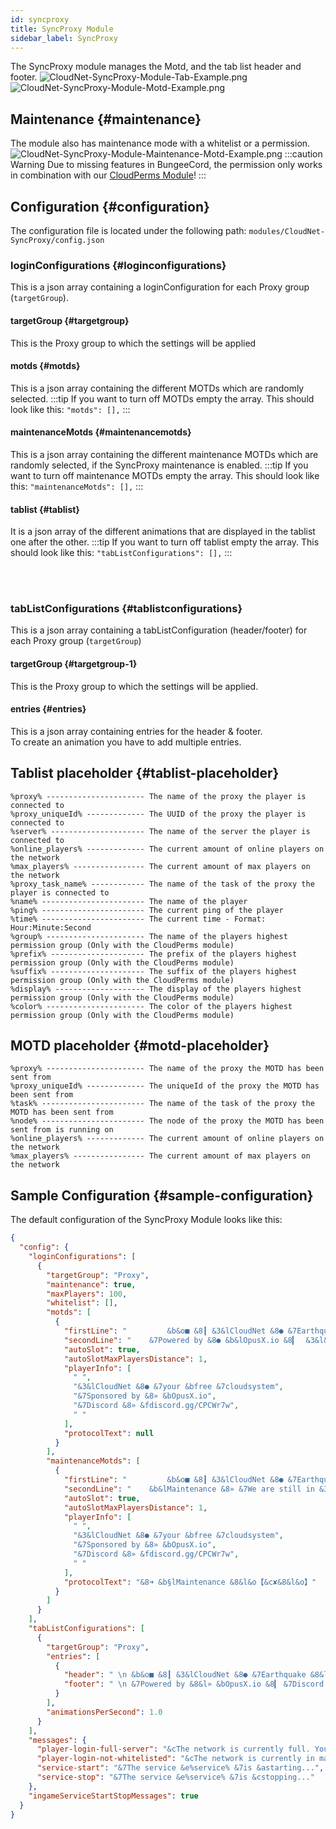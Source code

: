 ```yaml
---
id: syncproxy
title: SyncProxy Module
sidebar_label: SyncProxy
---
```


The SyncProxy module manages the Motd, and the tab list header and footer.
![CloudNet-SyncProxy-Module-Tab-Example.png](img/CloudNet-SyncProxy-Module-Tab-Example.png)  
![CloudNet-SyncProxy-Module-Motd-Example.png](img/CloudNet-SyncProxy-Module-Motd-Example.png)

## Maintenance {#maintenance}

The module also has maintenance mode with a whitelist or a permission.  
![CloudNet-SyncProxy-Module-Maintenance-Motd-Example.png](img/CloudNet-SyncProxy-Module-Maintenance-Motd-Example.png)
:::caution Warning
Due to missing features in BungeeCord, the permission only works in combination with our [CloudPerms Module](cloudperms.md)!
:::

## Configuration {#configuration}

The configuration file is located under the following path: `modules/CloudNet-SyncProxy/config.json`

### loginConfigurations {#loginconfigurations}

This is a json array containing a loginConfiguration for each Proxy group (`targetGroup`).

#### targetGroup {#targetgroup}

This is the Proxy group to which the settings will be applied

#### motds {#motds}

This is a json array containing the different MOTDs which are randomly selected.
:::tip
If you want to turn off MOTDs empty the array. This should look like this: `"motds": [],`
:::

#### maintenanceMotds {#maintenancemotds}

This is a json array containing the different maintenance MOTDs which are randomly selected, if the SyncProxy maintenance is enabled.
:::tip
If you want to turn off maintenance MOTDs empty the array. This should look like this: `"maintenanceMotds": [],`
:::

#### tablist {#tablist}

It is a json array of the different animations that are displayed in the tablist one after the other.
:::tip
If you want to turn off tablist empty the array. This should look like this: `"tabListConfigurations": [],`
:::

<br></br>

### tabListConfigurations {#tablistconfigurations}

This is a json array containing a tabListConfiguration (header/footer) for each Proxy group (`targetGroup`)

#### targetGroup {#targetgroup-1}

This is the Proxy group to which the settings will be applied.

#### entries {#entries}

This is a json array containing entries for the header & footer.  
To create an animation you have to add multiple entries.

## Tablist placeholder {#tablist-placeholder}

```
%proxy% ---------------------- The name of the proxy the player is connected to
%proxy_uniqueId% ------------- The UUID of the proxy the player is connected to
%server% --------------------- The name of the server the player is connected to
%online_players% ------------- The current amount of online players on the network
%max_players% ---------------- The current amount of max players on the network
%proxy_task_name% ------------ The name of the task of the proxy the player is connected to
%name% ----------------------- The name of the player
%ping% ----------------------- The current ping of the player
%time% ----------------------- The current time - Format: Hour:Minute:Second
%group% ---------------------- The name of the players highest permission group (Only with the CloudPerms module)
%prefix% --------------------- The prefix of the players highest permission group (Only with the CloudPerms module)
%suffix% --------------------- The suffix of the players highest permission group (Only with the CloudPerms module)
%display% -------------------- The display of the players highest permission group (Only with the CloudPerms module)
%color% ---------------------- The color of the players highest permission group (Only with the CloudPerms module)
```

## MOTD placeholder {#motd-placeholder}

```
%proxy% ---------------------- The name of the proxy the MOTD has been sent from
%proxy_uniqueId% ------------- The uniqueId of the proxy the MOTD has been sent from
%task% ----------------------- The name of the task of the proxy the MOTD has been sent from
%node% ----------------------- The node of the proxy the MOTD has been sent from is running on
%online_players% ------------- The current amount of online players on the network
%max_players% ---------------- The current amount of max players on the network
```

## Sample Configuration {#sample-configuration}

The default configuration of the SyncProxy Module looks like this:

```json
{
  "config": {
    "loginConfigurations": [
      {
        "targetGroup": "Proxy",
        "maintenance": true,
        "maxPlayers": 100,
        "whitelist": [],
        "motds": [
          {
            "firstLine": "         &b&o■ &8┃ &3&lCloudNet &8● &7Earthquake &8&l» &7&ov3.4 &8┃ &b&o■",
            "secondLine": "    &7Powered by &8● &b&lOpusX.io &8▎  &3&l&o%proxy%",
            "autoSlot": true,
            "autoSlotMaxPlayersDistance": 1,
            "playerInfo": [
              " ",
              "&3&lCloudNet &8● &7your &bfree &7cloudsystem",
              "&7Sponsored by &8» &bOpusX.io",
              "&7Discord &8» &fdiscord.gg/CPCWr7w",
              " "
            ],
            "protocolText": null
          }
        ],
        "maintenanceMotds": [
          {
            "firstLine": "         &b&o■ &8┃ &3&lCloudNet &8● &7Earthquake &8&l» &7&ov3.4 &8┃ &b&o■",
            "secondLine": "    &b&lMaintenance &8» &7We are still in &3&lmaintenance",
            "autoSlot": true,
            "autoSlotMaxPlayersDistance": 1,
            "playerInfo": [
              " ",
              "&3&lCloudNet &8● &7your &bfree &7cloudsystem",
              "&7Sponsored by &8» &bOpusX.io",
              "&7Discord &8» &fdiscord.gg/CPCWr7w",
              " "
            ],
            "protocolText": "&8➜ &b§lMaintenance &8&l&o【&c✘&8&l&o】"
          }
        ]
      }
    ],
    "tabListConfigurations": [
      {
        "targetGroup": "Proxy",
        "entries": [
          {
            "header": " \n &b&o■ &8┃ &3&lCloudNet &8● &7Earthquake &8&l» &7&o%online_players%&8/&7&o%max_players% &8┃ &b&o■ &f \n &8► &7Current server &8● &b%server% &8◄ \n ",
            "footer": " \n &7Powered by &8&l» &bOpusX.io &8▎ &7Discord &8&l» &bdiscord.gg/UNQ4wET \n &8&o◣ &7&onext &3&l&ogeneration &7&onetwork &8&o◥ \n"
          }
        ],
        "animationsPerSecond": 1.0
      }
    ],
    "messages": {
      "player-login-full-server": "&cThe network is currently full. You need extra permissions to enter the network",
      "player-login-not-whitelisted": "&cThe network is currently in maintenance!",
      "service-start": "&7The service &e%service% &7is &astarting...",
      "service-stop": "&7The service &e%service% &7is &cstopping..."
    },
    "ingameServiceStartStopMessages": true
  }
}
```
